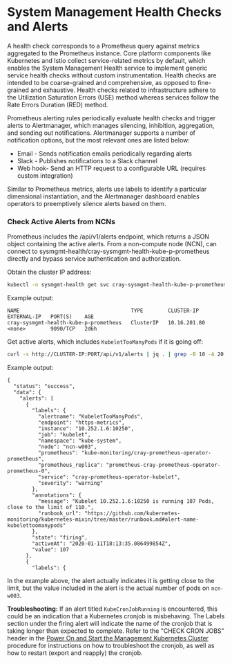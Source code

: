 # System Management Health Checks and Alerts

A health check corresponds to a Prometheus query against metrics aggregated to the Prometheus instance. Core platform components like Kubernetes and Istio collect service-related metrics by default, which enables the System Management Health service to implement generic service health checks without custom instrumentation. Health checks are intended to be coarse-grained and comprehensive, as opposed to fine-grained and exhaustive. Health checks related to infrastructure adhere to the Utilization Saturation Errors \(USE\) method whereas services follow the Rate Errors Duration \(RED\) method.

Prometheus alerting rules periodically evaluate health checks and trigger alerts to Alertmanager, which manages silencing, inhibition, aggregation, and sending out notifications. Alertmanager supports a number of notification options, but the most relevant ones are listed below:

-   Email - Sends notification emails periodically regarding alerts
-   Slack - Publishes notifications to a Slack channel
-   Web hook- Send an HTTP request to a configurable URL \(requires custom integration\)

Similar to Prometheus metrics, alerts use labels to identify a particular dimensional instantiation, and the Alertmanager dashboard enables operators to preemptively silence alerts based on them.

### Check Active Alerts from NCNs

Prometheus includes the /api/v1/alerts endpoint, which returns a JSON object containing the active alerts. From a non-compute node \(NCN\), can connect to sysmgmt-health/cray-sysmgmt-health-kube-p-prometheus directly and bypass service authentication and authorization.

Obtain the cluster IP address:

```bash
kubectl -n sysmgmt-health get svc cray-sysmgmt-health-kube-p-prometheus
```

Example output:

```
NAME                                    TYPE        CLUSTER-IP     EXTERNAL-IP   PORT(S)    AGE
cray-sysmgmt-health-kube-p-prometheus   ClusterIP   10.16.201.80   <none>        9090/TCP   2d6h
```

Get active alerts, which includes `KubeletTooManyPods` if it is going off:

```bash
curl -s http://CLUSTER-IP:PORT/api/v1/alerts | jq . | grep -B 10 -A 20 KubeletTooManyPods
```

Example output:

```
{
  "status": "success",
  "data": {
    "alerts": [
      {
        "labels": {
          "alertname": "KubeletTooManyPods",
          "endpoint": "https-metrics",
          "instance": "10.252.1.6:10250",
          "job": "kubelet",
          "namespace": "kube-system",
          "node": "ncn-w003",
          "prometheus": "kube-monitoring/cray-prometheus-operator-prometheus",
          "prometheus_replica": "prometheus-cray-prometheus-operator-prometheus-0",
          "service": "cray-prometheus-operator-kubelet",
          "severity": "warning"
        },
        "annotations": {
          "message": "Kubelet 10.252.1.6:10250 is running 107 Pods, close to the limit of 110.",
          "runbook_url": "https://github.com/kubernetes-monitoring/kubernetes-mixin/tree/master/runbook.md#alert-name-kubelettoomanypods"
        },
        "state": "firing",
        "activeAt": "2020-01-11T18:13:35.086499854Z",
        "value": 107
      },
      {
        "labels": {
```

In the example above, the alert actually indicates it is getting close to the limit, but the value included in the alert is the actual number of pods on `ncn-w003`.

**Troubleshooting:** If an alert titled `KubeCronJobRunning` is encountered, this could be an indication that a Kubernetes cronjob is misbehaving. The Labels section under the firing alert will indicate the name of the cronjob that is taking longer than expected to complete. Refer to the "CHECK CRON JOBS" header in the [Power On and Start the Management Kubernetes Cluster](../power_management/Power_On_and_Start_the_Management_Kubernetes_Cluster.md) procedure for instructions on how to troubleshoot the cronjob, as well as how to restart \(export and reapply\) the cronjob.

